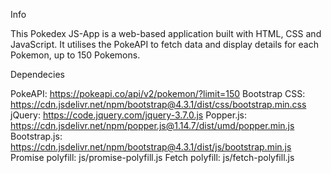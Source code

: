 Info

This Pokedex JS-App is a web-based application built with HTML, CSS and JavaScript. It utilises the PokeAPI to fetch data and display details for each Pokemon, up to 150 Pokemons.

Dependecies

PokeAPI: https://pokeapi.co/api/v2/pokemon/?limit=150
Bootstrap CSS: https://cdn.jsdelivr.net/npm/bootstrap@4.3.1/dist/css/bootstrap.min.css
jQuery: https://code.jquery.com/jquery-3.7.0.js
Popper.js: https://cdn.jsdelivr.net/npm/popper.js@1.14.7/dist/umd/popper.min.js
Bootstrap.js: https://cdn.jsdelivr.net/npm/bootstrap@4.3.1/dist/js/bootstrap.min.js
Promise polyfill: js/promise-polyfill.js
Fetch polyfill: js/fetch-polyfill.js




